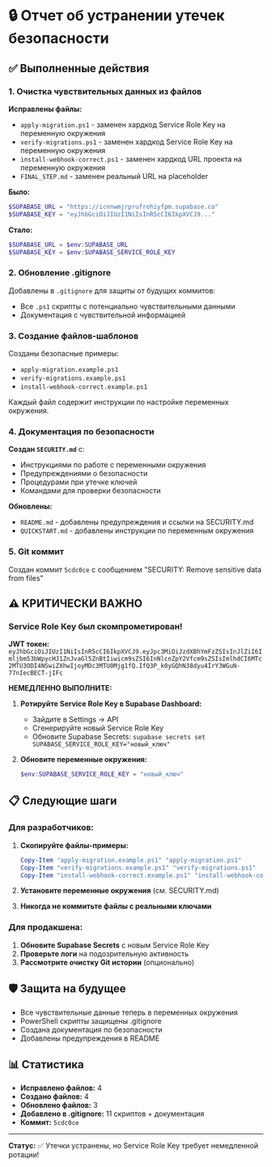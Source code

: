 # 🔒 Отчет об устранении утечек безопасности

## ✅ Выполненные действия

### 1. Очистка чувствительных данных из файлов

**Исправлены файлы:**
- `apply-migration.ps1` - заменен хардкод Service Role Key на переменную окружения
- `verify-migrations.ps1` - заменен хардкод Service Role Key на переменную окружения  
- `install-webhook-correct.ps1` - заменен хардкод URL проекта на переменную окружения
- `FINAL_STEP.md` - заменен реальный URL на placeholder

**Было:**
```powershell
$SUPABASE_URL = "https://icnnwmjrprufrohiyfpm.supabase.co"
$SUPABASE_KEY = "eyJhbGciOiJIUzI1NiIsInR5cCI6IkpXVCJ9..."
```

**Стало:**
```powershell
$SUPABASE_URL = $env:SUPABASE_URL
$SUPABASE_KEY = $env:SUPABASE_SERVICE_ROLE_KEY
```

### 2. Обновление .gitignore

Добавлены в `.gitignore` для защиты от будущих коммитов:
- Все `.ps1` скрипты с потенциально чувствительными данными
- Документация с чувствительной информацией

### 3. Создание файлов-шаблонов

Созданы безопасные примеры:
- `apply-migration.example.ps1`
- `verify-migrations.example.ps1` 
- `install-webhook-correct.example.ps1`

Каждый файл содержит инструкции по настройке переменных окружения.

### 4. Документация по безопасности

**Создан `SECURITY.md`** с:
- Инструкциями по работе с переменными окружения
- Предупреждениями о безопасности
- Процедурами при утечке ключей
- Командами для проверки безопасности

**Обновлены:**
- `README.md` - добавлены предупреждения и ссылки на SECURITY.md
- `QUICKSTART.md` - добавлены инструкции по переменным окружения

### 5. Git коммит

Создан коммит `5cdc0ce` с сообщением "SECURITY: Remove sensitive data from files"

## ⚠️ КРИТИЧЕСКИ ВАЖНО

### Service Role Key был скомпрометирован!

**JWT токен:** `eyJhbGciOiJIUzI1NiIsInR5cCI6IkpXVCJ9.eyJpc3MiOiJzdXBhYmFzZSIsInJlZiI6Imljbm53bWpycHJ1ZnJvaGl5ZnBtIiwicm9sZSI6InNlcnZpY2Vfcm9sZSIsImlhdCI6MTc2MTU3ODI4NSwiZXhwIjoyMDc3MTU0Mjg1fQ.IfQ3P_k0yGQhN38dyu4IrY3WGuN-77nIecBECT-jIFc`

**НЕМЕДЛЕННО ВЫПОЛНИТЕ:**

1. **Ротируйте Service Role Key в Supabase Dashboard:**
   - Зайдите в Settings → API
   - Сгенерируйте новый Service Role Key
   - Обновите Supabase Secrets: `supabase secrets set SUPABASE_SERVICE_ROLE_KEY="новый_ключ"`

2. **Обновите переменные окружения:**
   ```powershell
   $env:SUPABASE_SERVICE_ROLE_KEY = "новый_ключ"
   ```

## 📋 Следующие шаги

### Для разработчиков:

1. **Скопируйте файлы-примеры:**
   ```powershell
   Copy-Item "apply-migration.example.ps1" "apply-migration.ps1"
   Copy-Item "verify-migrations.example.ps1" "verify-migrations.ps1"
   Copy-Item "install-webhook-correct.example.ps1" "install-webhook-correct.ps1"
   ```

2. **Установите переменные окружения** (см. SECURITY.md)

3. **Никогда не коммитьте файлы с реальными ключами**

### Для продакшена:

1. **Обновите Supabase Secrets** с новым Service Role Key
2. **Проверьте логи** на подозрительную активность
3. **Рассмотрите очистку Git истории** (опционально)

## 🛡️ Защита на будущее

- Все чувствительные данные теперь в переменных окружения
- PowerShell скрипты защищены .gitignore
- Создана документация по безопасности
- Добавлены предупреждения в README

## 📊 Статистика

- **Исправлено файлов:** 4
- **Создано файлов:** 4  
- **Обновлено файлов:** 3
- **Добавлено в .gitignore:** 11 скриптов + документация
- **Коммит:** `5cdc0ce`

---

**Статус:** ✅ Утечки устранены, но Service Role Key требует немедленной ротации!

